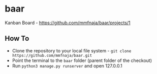 # baar
Kanban Board - https://github.com/mmfnaja/baar/projects/1

## How To
- Clone the repository to your local file system - ```git clone https://github.com/mmfnaja/baar.git```
- Point the terminal to the ```baar``` folder (parent folder of the checkout)
- Run ```python3 manage.py runserver``` and open 127.0.0.1
